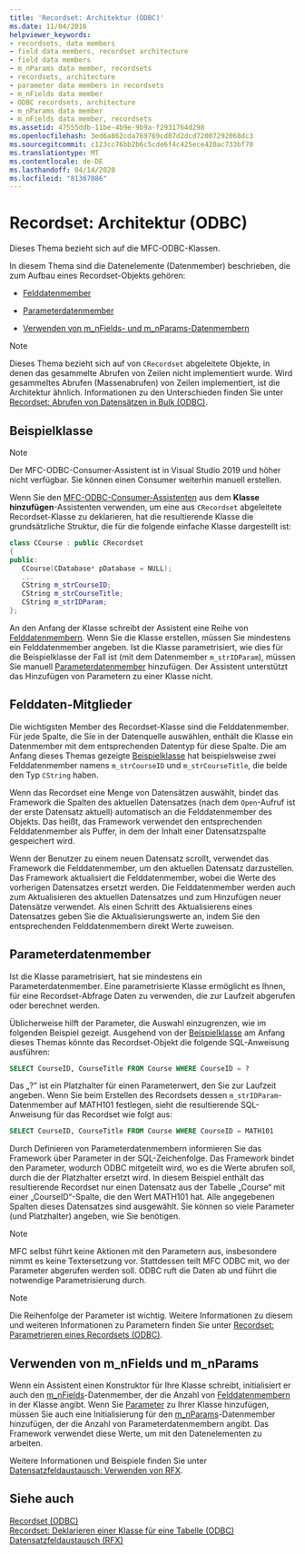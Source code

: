 ```yaml
---
title: 'Recordset: Architektur (ODBC)'
ms.date: 11/04/2016
helpviewer_keywords:
- recordsets, data members
- field data members, recordset architecture
- field data members
- m_nParams data member, recordsets
- recordsets, architecture
- parameter data members in recordsets
- m_nFields data member
- ODBC recordsets, architecture
- m_nParams data member
- m_nFields data member, recordsets
ms.assetid: 47555ddb-11be-4b9e-9b9a-f2931764d298
ms.openlocfilehash: 3ed6a862cda769769cd07d2dcd72007292068dc3
ms.sourcegitcommit: c123cc76bb2b6c5cde6f4c425ece420ac733bf70
ms.translationtype: MT
ms.contentlocale: de-DE
ms.lasthandoff: 04/14/2020
ms.locfileid: "81367086"
---
```

# <a name="recordset-architecture-odbc"></a>Recordset: Architektur (ODBC)

Dieses Thema bezieht sich auf die MFC-ODBC-Klassen.

In diesem Thema sind die Datenelemente (Datenmember) beschrieben, die zum Aufbau eines Recordset-Objekts gehören:

- [Felddatenmember](#_core_field_data_members)

- [Parameterdatenmember](#_core_parameter_data_members)

- [Verwenden von m_nFields- und m_nParams-Datenmembern](#_core_using_m_nfields_and_m_nparams)

> [!NOTE]
> Dieses Thema bezieht sich auf von `CRecordset` abgeleitete Objekte, in denen das gesammelte Abrufen von Zeilen nicht implementiert wurde. Wird gesammeltes Abrufen (Massenabrufen) von Zeilen implementiert, ist die Architektur ähnlich. Informationen zu den Unterschieden finden Sie unter [Recordset: Abrufen von Datensätzen in Bulk (ODBC)](../../data/odbc/recordset-fetching-records-in-bulk-odbc.md).

## <a name="sample-class"></a><a name="_core_a_sample_class"></a> Beispielklasse

> [!NOTE]
> Der MFC-ODBC-Consumer-Assistent ist in Visual Studio 2019 und höher nicht verfügbar. Sie können einen Consumer weiterhin manuell erstellen.

Wenn Sie den [MFC-ODBC-Consumer-Assistenten](../../mfc/reference/adding-an-mfc-odbc-consumer.md) aus dem **Klasse hinzufügen**-Assistenten verwenden, um eine aus `CRecordset` abgeleitete Recordset-Klasse zu deklarieren, hat die resultierende Klasse die grundsätzliche Struktur, die für die folgende einfache Klasse dargestellt ist:

```cpp
class CCourse : public CRecordset
{
public:
   CCourse(CDatabase* pDatabase = NULL);
   ...
   CString m_strCourseID;
   CString m_strCourseTitle;
   CString m_strIDParam;
};
```

An den Anfang der Klasse schreibt der Assistent eine Reihe von [Felddatenmembern](#_core_field_data_members). Wenn Sie die Klasse erstellen, müssen Sie mindestens ein Felddatenmember angeben. Ist die Klasse parametrisiert, wie dies für die Beispielklasse der Fall ist (mit dem Datenmember `m_strIDParam`), müssen Sie manuell [Parameterdatenmember](#_core_parameter_data_members) hinzufügen. Der Assistent unterstützt das Hinzufügen von Parametern zu einer Klasse nicht.

## <a name="field-data-members"></a><a name="_core_field_data_members"></a>Felddaten-Mitglieder

Die wichtigsten Member des Recordset-Klasse sind die Felddatenmember. Für jede Spalte, die Sie in der Datenquelle auswählen, enthält die Klasse ein Datenmember mit dem entsprechenden Datentyp für diese Spalte. Die am Anfang dieses Themas gezeigte [Beispielklasse](#_core_a_sample_class) hat beispielsweise zwei Felddatenmember namens `m_strCourseID` und `m_strCourseTitle`, die beide den Typ `CString` haben.

Wenn das Recordset eine Menge von Datensätzen auswählt, bindet das Framework die Spalten des aktuellen Datensatzes (nach dem `Open`-Aufruf ist der erste Datensatz aktuell) automatisch an die Felddatenmember des Objekts. Das heißt, das Framework verwendet den entsprechenden Felddatenmember als Puffer, in dem der Inhalt einer Datensatzspalte gespeichert wird.

Wenn der Benutzer zu einem neuen Datensatz scrollt, verwendet das Framework die Felddatenmember, um den aktuellen Datensatz darzustellen. Das Framework aktualisiert die Felddatenmember, wobei die Werte des vorherigen Datensatzes ersetzt werden. Die Felddatenmember werden auch zum Aktualisieren des aktuellen Datensatzes und zum Hinzufügen neuer Datensätze verwendet. Als einen Schritt des Aktualisierens eines Datensatzes geben Sie die Aktualisierungswerte an, indem Sie den entsprechenden Felddatenmembern direkt Werte zuweisen.

## <a name="parameter-data-members"></a><a name="_core_parameter_data_members"></a>Parameterdatenmember

Ist die Klasse parametrisiert, hat sie mindestens ein Parameterdatenmember. Eine parametrisierte Klasse ermöglicht es Ihnen, für eine Recordset-Abfrage Daten zu verwenden, die zur Laufzeit abgerufen oder berechnet werden.

Üblicherweise hilft der Parameter, die Auswahl einzugrenzen, wie im folgenden Beispiel gezeigt. Ausgehend von der [Beispielklasse](#_core_a_sample_class) am Anfang dieses Themas könnte das Recordset-Objekt die folgende SQL-Anweisung ausführen:

```sql
SELECT CourseID, CourseTitle FROM Course WHERE CourseID = ?
```

Das „?“ ist ein Platzhalter für einen Parameterwert, den Sie zur Laufzeit angeben. Wenn Sie beim Erstellen des Recordsets dessen `m_strIDParam`-Datenmember auf MATH101 festlegen, sieht die resultierende SQL-Anweisung für das Recordset wie folgt aus:

```sql
SELECT CourseID, CourseTitle FROM Course WHERE CourseID = MATH101
```

Durch Definieren von Parameterdatenmembern informieren Sie das Framework über Parameter in der SQL-Zeichenfolge. Das Framework bindet den Parameter, wodurch ODBC mitgeteilt wird, wo es die Werte abrufen soll, durch die der Platzhalter ersetzt wird. In diesem Beispiel enthält das resultierende Recordset nur einen Datensatz aus der Tabelle „Course“ mit einer „CourseID“-Spalte, die den Wert MATH101 hat. Alle angegebenen Spalten dieses Datensatzes sind ausgewählt. Sie können so viele Parameter (und Platzhalter) angeben, wie Sie benötigen.

> [!NOTE]
> MFC selbst führt keine Aktionen mit den Parametern aus, insbesondere nimmt es keine Textersetzung vor. Stattdessen teilt MFC ODBC mit, wo der Parameter abgerufen werden soll. ODBC ruft die Daten ab und führt die notwendige Parametrisierung durch.

> [!NOTE]
> Die Reihenfolge der Parameter ist wichtig. Weitere Informationen zu diesem und weiteren Informationen zu Parametern finden Sie unter [Recordset: Parametrieren eines Recordsets (ODBC)](../../data/odbc/recordset-parameterizing-a-recordset-odbc.md).

## <a name="using-m_nfields-and-m_nparams"></a><a name="_core_using_m_nfields_and_m_nparams"></a> Verwenden von m_nFields und m_nParams

Wenn ein Assistent einen Konstruktor für Ihre Klasse schreibt, initialisiert er auch den [m_nFields](../../mfc/reference/crecordset-class.md#m_nfields)-Datenmember, der die Anzahl von [Felddatenmembern](#_core_field_data_members) in der Klasse angibt. Wenn Sie [Parameter](#_core_parameter_data_members) zu Ihrer Klasse hinzufügen, müssen Sie auch eine Initialisierung für den [m_nParams](../../mfc/reference/crecordset-class.md#m_nparams)-Datenmember hinzufügen, der die Anzahl von Parameterdatenmembern angibt. Das Framework verwendet diese Werte, um mit den Datenelementen zu arbeiten.

Weitere Informationen und Beispiele finden Sie unter [Datensatzfeldaustausch: Verwenden von RFX](../../data/odbc/record-field-exchange-using-rfx.md).

## <a name="see-also"></a>Siehe auch

[Recordset (ODBC)](../../data/odbc/recordset-odbc.md)<br/>
[Recordset: Deklarieren einer Klasse für eine Tabelle (ODBC)](../../data/odbc/recordset-declaring-a-class-for-a-table-odbc.md)<br/>
[Datensatzfeldaustausch (RFX)](../../data/odbc/record-field-exchange-rfx.md)
